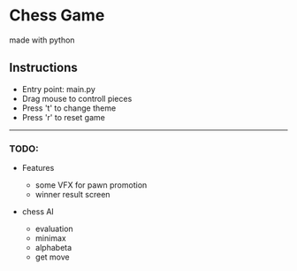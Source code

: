 # Chess Game
made with python

## Instructions
- Entry point: main.py
- Drag mouse to controll pieces
- Press 't' to change theme
- Press 'r' to reset game

-----------------

### TODO:

- Features
    - some VFX for pawn promotion
    - winner result screen

- chess AI
    - evaluation
    - minimax
    - alphabeta
    - get move